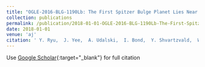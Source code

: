 ```yaml
---
title: "OGLE-2016-BLG-1190Lb: The First Spitzer Bulge Planet Lies Near the Planet/Brown-dwarf Boundary"
collection: publications
permalink: /publication/2018-01-01-OGLE-2016-BLG-1190Lb-The-First-Spitzer-Bulge-Planet-Lies-Near-the-PlanetBrown-dwarf-Boundary
date: 2018-01-01
venue: 'aj'
citation: ' Y. Ryu,  J. Yee,  A. Udalski,  I. Bond,  Y. Shvartzvald,  W. Zang,  R. Figuera Jaimes,  U. Jørgensen,  W. Zhu,  C. Huang,  Y. Jung,  M. Albrow,  S. Chung,  A. Gould,  C. Han,  K. Hwang,  I. Shin,  S. Cha,  D. Kim,  H. Kim,  S. Kim,  C. Lee,  D. Lee,  Y. Lee,  B. Park,  R. Pogge,  S. Calchi Novati,  S. Carey,  C. Henderson,  C. Beichman,  B. Gaudi,  P. Mróz,  R. Poleski,  J. Skowron,  M. Szymański,  I. Soszyński,  S. Kozłowski,  P. Pietrukowicz,  K. Ulaczyk,  M. Pawlak,  F. Abe,  Y. Asakura,  R. Barry,  D. Bennett,  A. Bhattacharya,  M. Donachie,  P. Evans,  A. Fukui,  Y. Hirao,  Y. Itow,  K. Kawasaki,  N. Koshimoto,  M. Li,  C. Ling,  K. Masuda,  Y. Matsubara,  S. Miyazaki,  Y. Muraki,  M. Nagakane,  K. Ohnishi,  C. Ranc,  N. Rattenbury,  To. Saito,  A. Sharan,  D. Sullivan,  T. Sumi,  D. Suzuki,  P. Tristram,  T. Yamada,  T. Yamada,  A. Yonehara,  G. Bryden,  S. Howell,  S. Jacklin,  M. Penny,  S. Mao,  Pascal Fouqué,  T. Wang,  R. Street,  Y. Tsapras,  M. Hundertmark,  E. Bachelet,  M. Dominik,  Z. Li,  S. Cross,  A. Cassan,  K. Horne,  R. Schmidt,  J. Wambsganss,  S. Ment,  D. Maoz,  C. Snodgrass,  I. Steele,  V. Bozza,  M. Burgdorf,  S. Ciceri,  G. D&apos;Ago,  D. Evans,  T. Hinse,  E. Kerins,  R. Kokotanekova,  P. Longa,  J. MacKenzie,  A. Popovas,  M. Rabus,  S. Rahvar,  S. Sajadian,  J. Skottfelt,  J. Southworth,  C. von Essen, &quot;OGLE-2016-BLG-1190Lb: The First Spitzer Bulge Planet Lies Near the Planet/Brown-dwarf Boundary.&quot; aj, 2018.'
---
```

Use [Google Scholar](https://scholar.google.com/scholar?q=OGLE+2016+BLG+1190Lb:+The+First+Spitzer+Bulge+Planet+Lies+Near+the+Planet/Brown+dwarf+Boundary){:target="_blank"} for full citation